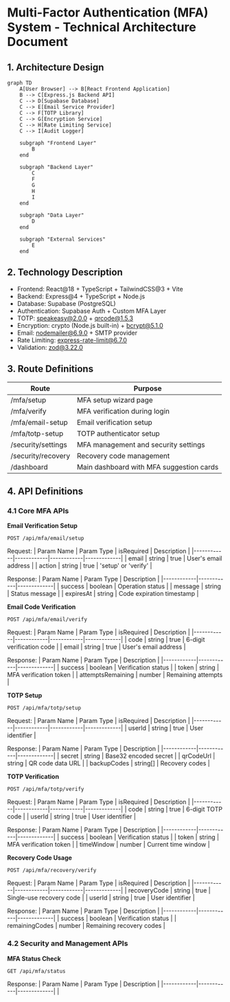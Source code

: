 # Multi-Factor Authentication (MFA) System - Technical Architecture Document

## 1. Architecture Design

```mermaid
graph TD
    A[User Browser] --> B[React Frontend Application]
    B --> C[Express.js Backend API]
    C --> D[Supabase Database]
    C --> E[Email Service Provider]
    C --> F[TOTP Library]
    C --> G[Encryption Service]
    C --> H[Rate Limiting Service]
    C --> I[Audit Logger]

    subgraph "Frontend Layer"
        B
    end

    subgraph "Backend Layer"
        C
        F
        G
        H
        I
    end

    subgraph "Data Layer"
        D
    end

    subgraph "External Services"
        E
    end
```

## 2. Technology Description

- Frontend: React@18 + TypeScript + TailwindCSS@3 + Vite
- Backend: Express@4 + TypeScript + Node.js
- Database: Supabase (PostgreSQL)
- Authentication: Supabase Auth + Custom MFA Layer
- TOTP: speakeasy@2.0.0 + qrcode@1.5.3
- Encryption: crypto (Node.js built-in) + bcrypt@5.1.0
- Email: nodemailer@6.9.0 + SMTP provider
- Rate Limiting: express-rate-limit@6.7.0
- Validation: zod@3.22.0

## 3. Route Definitions

| Route | Purpose |
|-------|---------|
| /mfa/setup | MFA setup wizard page |
| /mfa/verify | MFA verification during login |
| /mfa/email-setup | Email verification setup |
| /mfa/totp-setup | TOTP authenticator setup |
| /security/settings | MFA management and security settings |
| /security/recovery | Recovery code management |
| /dashboard | Main dashboard with MFA suggestion cards |

## 4. API Definitions

### 4.1 Core MFA APIs

**Email Verification Setup**
```
POST /api/mfa/email/setup
```

Request:
| Param Name | Param Type | isRequired | Description |
|------------|------------|------------|-------------|
| email | string | true | User's email address |
| action | string | true | 'setup' or 'verify' |

Response:
| Param Name | Param Type | Description |
|------------|------------|-------------|
| success | boolean | Operation status |
| message | string | Status message |
| expiresAt | string | Code expiration timestamp |

**Email Code Verification**
```
POST /api/mfa/email/verify
```

Request:
| Param Name | Param Type | isRequired | Description |
|------------|------------|------------|-------------|
| code | string | true | 6-digit verification code |
| email | string | true | User's email address |

Response:
| Param Name | Param Type | Description |
|------------|------------|-------------|
| success | boolean | Verification status |
| token | string | MFA verification token |
| attemptsRemaining | number | Remaining attempts |

**TOTP Setup**
```
POST /api/mfa/totp/setup
```

Request:
| Param Name | Param Type | isRequired | Description |
|------------|------------|------------|-------------|
| userId | string | true | User identifier |

Response:
| Param Name | Param Type | Description |
|------------|------------|-------------|
| secret | string | Base32 encoded secret |
| qrCodeUrl | string | QR code data URL |
| backupCodes | string[] | Recovery codes |

**TOTP Verification**
```
POST /api/mfa/totp/verify
```

Request:
| Param Name | Param Type | isRequired | Description |
|------------|------------|------------|-------------|
| code | string | true | 6-digit TOTP code |
| userId | string | true | User identifier |

Response:
| Param Name | Param Type | Description |
|------------|------------|-------------|
| success | boolean | Verification status |
| token | string | MFA verification token |
| timeWindow | number | Current time window |

**Recovery Code Usage**
```
POST /api/mfa/recovery/verify
```

Request:
| Param Name | Param Type | isRequired | Description |
|------------|------------|------------|-------------|
| recoveryCode | string | true | Single-use recovery code |
| userId | string | true | User identifier |

Response:
| Param Name | Param Type | Description |
|------------|------------|-------------|
| success | boolean | Verification status |
| remainingCodes | number | Remaining recovery codes |

### 4.2 Security and Management APIs

**MFA Status Check**
```
GET /api/mfa/status
```

Response:
| Param Name | Param Type | Description |
|------------|------------|-------------|
|